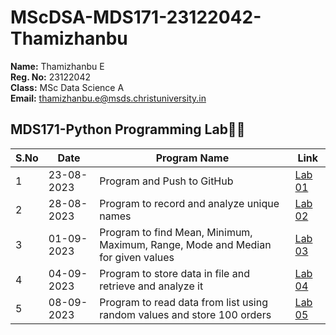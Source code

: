 # MScDSA-MDS171-23122042-Thamizhanbu

**Name:** Thamizhanbu E  
**Reg. No:** 23122042  
**Class:** MSc Data Science A  
**Email:** <thamizhanbu.e@msds.christuniversity.in>  

**MDS171-Python Programming Lab🧑‍💻**
---

|S.No|Date|Program Name|Link|
|----|-----|-----------|----|
|1|23-08-2023|Program and Push to GitHub|[Lab 01](https://github.com/danush02/MScDSA-MDS171-23122042-Thamizhanbu/tree/86f86fe693ac356f6c54d8187577e8980c1ca904/Lab%2001)
|2|28-08-2023|Program to record and analyze unique names|[Lab 02](https://github.com/danush02/MScDSA-MDS171-23122042-Thamizhanbu/blob/86f86fe693ac356f6c54d8187577e8980c1ca904/Lab%2002.ipynb)
|3|01-09-2023|Program to find Mean, Minimum, Maximum, Range, Mode and Median for given values|[Lab 03](https://github.com/danush02/MScDSA-MDS171-23122042-Thamizhanbu/blob/86f86fe693ac356f6c54d8187577e8980c1ca904/Lab%2003.ipynb)
|4|04-09-2023|Program to store data in file and retrieve and analyze it|[Lab 04](https://github.com/danush02/MScDSA-MDS171-23122042-Thamizhanbu/tree/129f9d0116f8fe89da07a79b2ad848d07c449127/Lab%2004)
|5|08-09-2023|Program to read data from list using random values and store 100 orders|[Lab 05](https://github.com/danush02/MScDSA-MDS171-23122042-Thamizhanbu/tree/eb97bf3407d8856643a386c138fc46c0c20da4d3/Lab%2005)
